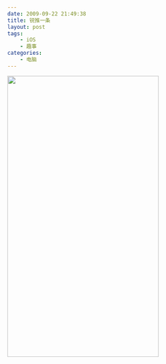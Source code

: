 ```yaml
---
date: 2009-09-22 21:49:38
title: 锐推一条
layout: post
tags:
    - iOS
    - 趣事
categories:
    - 电脑
---
```

<!--more-->

<img alt="" src="https://lh3.googleusercontent.com/-BuYPqrdOxw8/TvwtY3aTVXI/AAAAAAABios/xOLF6znCpJ8/s640/0nli7p.png" class="alignnone" width="344" height="640" />